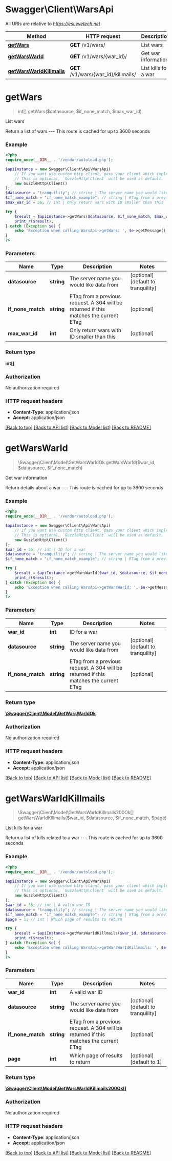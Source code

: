 # Swagger\Client\WarsApi

All URIs are relative to *https://esi.evetech.net*

Method | HTTP request | Description
------------- | ------------- | -------------
[**getWars**](WarsApi.md#getWars) | **GET** /v1/wars/ | List wars
[**getWarsWarId**](WarsApi.md#getWarsWarId) | **GET** /v1/wars/{war_id}/ | Get war information
[**getWarsWarIdKillmails**](WarsApi.md#getWarsWarIdKillmails) | **GET** /v1/wars/{war_id}/killmails/ | List kills for a war


# **getWars**
> int[] getWars($datasource, $if_none_match, $max_war_id)

List wars

Return a list of wars  ---  This route is cached for up to 3600 seconds

### Example
```php
<?php
require_once(__DIR__ . '/vendor/autoload.php');

$apiInstance = new Swagger\Client\Api\WarsApi(
    // If you want use custom http client, pass your client which implements `GuzzleHttp\ClientInterface`.
    // This is optional, `GuzzleHttp\Client` will be used as default.
    new GuzzleHttp\Client()
);
$datasource = "tranquility"; // string | The server name you would like data from
$if_none_match = "if_none_match_example"; // string | ETag from a previous request. A 304 will be returned if this matches the current ETag
$max_war_id = 56; // int | Only return wars with ID smaller than this

try {
    $result = $apiInstance->getWars($datasource, $if_none_match, $max_war_id);
    print_r($result);
} catch (Exception $e) {
    echo 'Exception when calling WarsApi->getWars: ', $e->getMessage(), PHP_EOL;
}
?>
```

### Parameters

Name | Type | Description  | Notes
------------- | ------------- | ------------- | -------------
 **datasource** | **string**| The server name you would like data from | [optional] [default to tranquility]
 **if_none_match** | **string**| ETag from a previous request. A 304 will be returned if this matches the current ETag | [optional]
 **max_war_id** | **int**| Only return wars with ID smaller than this | [optional]

### Return type

**int[]**

### Authorization

No authorization required

### HTTP request headers

 - **Content-Type**: application/json
 - **Accept**: application/json

[[Back to top]](#) [[Back to API list]](../../README.md#documentation-for-api-endpoints) [[Back to Model list]](../../README.md#documentation-for-models) [[Back to README]](../../README.md)

# **getWarsWarId**
> \Swagger\Client\Model\GetWarsWarIdOk getWarsWarId($war_id, $datasource, $if_none_match)

Get war information

Return details about a war  ---  This route is cached for up to 3600 seconds

### Example
```php
<?php
require_once(__DIR__ . '/vendor/autoload.php');

$apiInstance = new Swagger\Client\Api\WarsApi(
    // If you want use custom http client, pass your client which implements `GuzzleHttp\ClientInterface`.
    // This is optional, `GuzzleHttp\Client` will be used as default.
    new GuzzleHttp\Client()
);
$war_id = 56; // int | ID for a war
$datasource = "tranquility"; // string | The server name you would like data from
$if_none_match = "if_none_match_example"; // string | ETag from a previous request. A 304 will be returned if this matches the current ETag

try {
    $result = $apiInstance->getWarsWarId($war_id, $datasource, $if_none_match);
    print_r($result);
} catch (Exception $e) {
    echo 'Exception when calling WarsApi->getWarsWarId: ', $e->getMessage(), PHP_EOL;
}
?>
```

### Parameters

Name | Type | Description  | Notes
------------- | ------------- | ------------- | -------------
 **war_id** | **int**| ID for a war |
 **datasource** | **string**| The server name you would like data from | [optional] [default to tranquility]
 **if_none_match** | **string**| ETag from a previous request. A 304 will be returned if this matches the current ETag | [optional]

### Return type

[**\Swagger\Client\Model\GetWarsWarIdOk**](../Model/GetWarsWarIdOk.md)

### Authorization

No authorization required

### HTTP request headers

 - **Content-Type**: application/json
 - **Accept**: application/json

[[Back to top]](#) [[Back to API list]](../../README.md#documentation-for-api-endpoints) [[Back to Model list]](../../README.md#documentation-for-models) [[Back to README]](../../README.md)

# **getWarsWarIdKillmails**
> \Swagger\Client\Model\GetWarsWarIdKillmails200Ok[] getWarsWarIdKillmails($war_id, $datasource, $if_none_match, $page)

List kills for a war

Return a list of kills related to a war  ---  This route is cached for up to 3600 seconds

### Example
```php
<?php
require_once(__DIR__ . '/vendor/autoload.php');

$apiInstance = new Swagger\Client\Api\WarsApi(
    // If you want use custom http client, pass your client which implements `GuzzleHttp\ClientInterface`.
    // This is optional, `GuzzleHttp\Client` will be used as default.
    new GuzzleHttp\Client()
);
$war_id = 56; // int | A valid war ID
$datasource = "tranquility"; // string | The server name you would like data from
$if_none_match = "if_none_match_example"; // string | ETag from a previous request. A 304 will be returned if this matches the current ETag
$page = 1; // int | Which page of results to return

try {
    $result = $apiInstance->getWarsWarIdKillmails($war_id, $datasource, $if_none_match, $page);
    print_r($result);
} catch (Exception $e) {
    echo 'Exception when calling WarsApi->getWarsWarIdKillmails: ', $e->getMessage(), PHP_EOL;
}
?>
```

### Parameters

Name | Type | Description  | Notes
------------- | ------------- | ------------- | -------------
 **war_id** | **int**| A valid war ID |
 **datasource** | **string**| The server name you would like data from | [optional] [default to tranquility]
 **if_none_match** | **string**| ETag from a previous request. A 304 will be returned if this matches the current ETag | [optional]
 **page** | **int**| Which page of results to return | [optional] [default to 1]

### Return type

[**\Swagger\Client\Model\GetWarsWarIdKillmails200Ok[]**](../Model/GetWarsWarIdKillmails200Ok.md)

### Authorization

No authorization required

### HTTP request headers

 - **Content-Type**: application/json
 - **Accept**: application/json

[[Back to top]](#) [[Back to API list]](../../README.md#documentation-for-api-endpoints) [[Back to Model list]](../../README.md#documentation-for-models) [[Back to README]](../../README.md)

